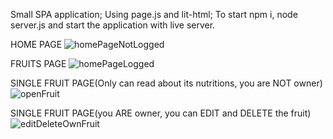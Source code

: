 Small SPA application;
Using page.js and lit-html;
To start npm i, node server.js and start the application with live server.

HOME PAGE 
![homePageNotLogged](https://github.com/StefanDimitrov04/Fruitpedia/assets/115184100/89beaf1f-86ce-4954-a105-18d483a61cdb)

FRUITS PAGE
![homePageLogged](https://github.com/StefanDimitrov04/Fruitpedia/assets/115184100/616254e8-3649-48b3-b454-cb45ab7ad4ab)

SINGLE FRUIT PAGE(Only can read about its nutritions, you are NOT owner)
![openFruit](https://github.com/StefanDimitrov04/Fruitpedia/assets/115184100/a9645c29-c8d0-433d-b24a-b1c1ebedd5d2)

SINGLE FRUIT PAGE(you ARE owner, you can EDIT and DELETE the fruit)
![editDeleteOwnFruit](https://github.com/StefanDimitrov04/Fruitpedia/assets/115184100/bd755f26-dd72-45b6-9da3-eae6b27fbd16)
